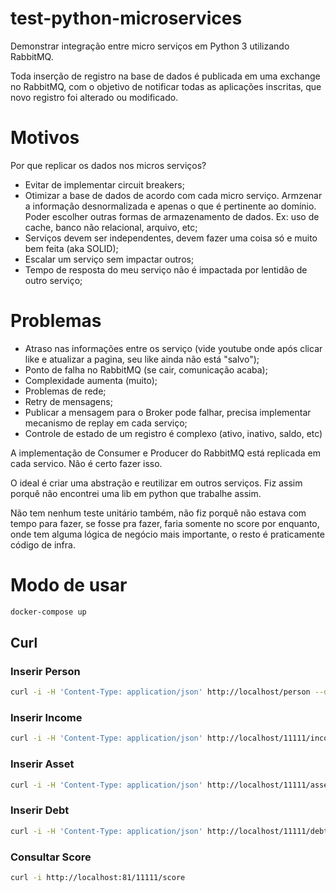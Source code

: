 # test-python-microservices

Demonstrar integração entre micro serviços em Python 3 utilizando RabbitMQ.

Toda inserção de registro na base de dados é publicada em uma exchange no RabbitMQ, com o objetivo de notificar todas as aplicações inscritas, que novo registro foi alterado ou modificado.


# Motivos

Por que replicar os dados nos micros serviços?

* Evitar de implementar circuit breakers;
* Otimizar a base de dados de acordo com cada micro serviço. Armzenar a informação desnormalizada e apenas o que é pertinente ao domínio. Poder escolher outras formas de armazenamento de dados. Ex: uso de cache, banco não relacional, arquivo, etc;
* Serviços devem ser independentes, devem fazer uma coisa só e muito bem feita (aka SOLID);
* Escalar um serviço sem impactar outros;
* Tempo de resposta do meu serviço não é impactada por lentidão de outro serviço;

# Problemas

* Atraso nas informações entre os serviço (vide youtube onde após clicar like e atualizar a pagina, seu like ainda não está "salvo");
* Ponto de falha no RabbitMQ (se cair, comunicação acaba);
* Complexidade aumenta (muito);
* Problemas de rede;
* Retry de mensagens;
* Publicar a mensagem para o Broker pode falhar, precisa implementar mecanismo de replay em cada serviço;
* Controle de estado de um registro é complexo (ativo, inativo, saldo, etc)

A implementação de Consumer e Producer do RabbitMQ está replicada em cada servico. Não é certo fazer isso.

O ideal é criar uma abstração e reutilizar em outros serviços. Fiz assim porquê não encontrei uma lib em python que trabalhe assim.

Não tem nenhum teste unitário também, não fiz porquê não estava com tempo para fazer, se fosse pra fazer, faria somente no score por enquanto,
onde tem alguma lógica de negócio mais importante, o resto é praticamente código de infra.


# Modo de usar

```bash
docker-compose up
```

## Curl

### Inserir Person
```bash
curl -i -H 'Content-Type: application/json' http://localhost/person --data @payloads/new_person.json
```

### Inserir Income
```bash
curl -i -H 'Content-Type: application/json' http://localhost/11111/income --data @payloads/new_income.json
```

### Inserir Asset
```bash
curl -i -H 'Content-Type: application/json' http://localhost/11111/asset --data @payloads/new_asset.json
```

### Inserir Debt
```bash
curl -i -H 'Content-Type: application/json' http://localhost/11111/debt --data @payloads/new_debt.json
```

### Consultar Score
```bash
curl -i http://localhost:81/11111/score
```
